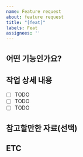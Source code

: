 ```yaml
---
name: Feature request
about: feature request
title: "[feat]"
labels: Feat
assignees: ''
---
```

## 어떤 기능인가요? <!--추가하려는 기능에 대해 간결하게 설명해주세요-->

## 작업 상세 내용
- [ ] TODO
- [ ] TODO
- [ ] TODO

## 참고할만한 자료(선택)

## ETC
<!--기타사항에 대해 작성해주세요!-->
